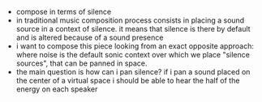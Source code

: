 * compose in terms of silence
* in traditional music composition process consists in placing a sound source in a context of silence. it means that silence is there by default and is altered because of a sound presence
* i want to compose this piece looking from an exact opposite approach: where noise is the default sonic context over which we place "silence sources", that can be panned in space.
* the main question is how can i pan silence? if i pan a sound placed on the center of a virtual space i should be able to hear the half of the energy on each speaker
